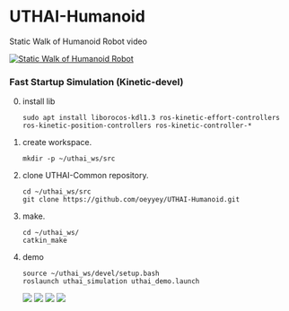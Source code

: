 # UTHAI-Humanoid
Static Walk of Humanoid Robot video

[![Static Walk of Humanoid Robot](https://img.youtube.com/vi/JMVGSxT79rk/0.jpg)](https://www.youtube.com/watch?v=JMVGSxT79rk)

### Fast Startup Simulation (Kinetic-devel)

0. install lib
    ```
    sudo apt install liborocos-kdl1.3 ros-kinetic-effort-controllers ros-kinetic-position-controllers ros-kinetic-controller-*
    ```
1. create workspace.
    ```
    mkdir -p ~/uthai_ws/src
    ```
1. clone UTHAI-Common repository.
    ```
    cd ~/uthai_ws/src
    git clone https://github.com/oeyyey/UTHAI-Humanoid.git
    ```
2. make.
    ```
    cd ~/uthai_ws/
    catkin_make
    ```
3. demo
    ```
    source ~/uthai_ws/devel/setup.bash
    roslaunch uthai_simulation uthai_demo.launch
    ```    
    ![](https://github.com/oeyyey/UTHAI-Humanoid/blob/master/Tutorial/one.png?raw=true)
    ![](https://github.com/oeyyey/UTHAI-Humanoid/blob/master/Tutorial/two.png?raw=true)
    ![](https://github.com/oeyyey/UTHAI-Humanoid/blob/master/Tutorial/three.png?raw=true)
    ![](https://github.com/oeyyey/UTHAI-Humanoid/blob/master/Tutorial/four.png?raw=true)


    
